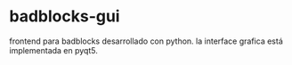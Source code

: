 # badblocks-gui
frontend para badblocks desarrollado con python.
la interface grafica está implementada en pyqt5.
